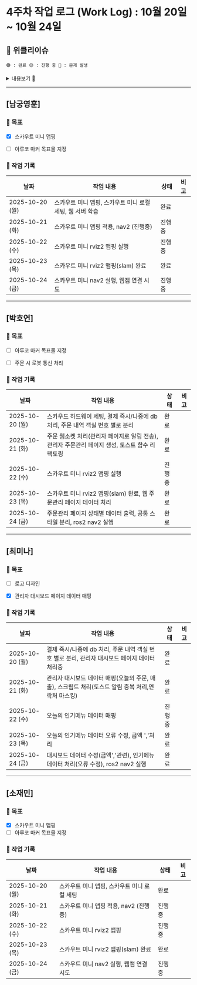 # 4주차 작업 로그 (Work Log) : 10월 20일 ~ 10월 24일

## 🔔 위클리이슈
`🟢 : 완료 🟡 : 진행 중 🔴 : 문제 발생`

<details>
<summary>내용보기 🔽</summary>

- **월요일**
  - 🔴 : 라이다 거꾸로 설치로 인해 맵 겹침 현상 발생
  - 🟢 : 로봇 slam 맵핑 완료
- **화요일**
  - 🔴 : `install` 디렉토리 내 직접 수정으로 빌드 구조 꼬임 → `src`에서 수정 후 재빌드 필요.
  - 🔴 : RViz2에서 Nav2 실행 시 global status 에러 발생
- **수요일**
  - 🟢 : RViz2 Nav2 global status 오류(2D Pose로 시작점 지정) 해결
  - 🟡 : 로봇 자체 전원 연결 시도 (전압 불일치로 보조배터리 사용 중)
- **목요일**
  - 🟢 : 라이다 균형 문제로 로봇(스카우트 미니) 상단 선반 재조립
  - 🟢 : 로봇 자체 전원 연결 완료
  - 🟢 : 맵 다시 제작(사이즈 더 크게) → 맵 저장 완료
  - 🟡 : 전원 연결 후 /odom 값 오류 발생 → 라즈베리파이 ROS2 패키지 재설치
  - 🟢 : `rqt_graph`에서 costmap 벽 감지 범위 조정값 확인
- **금요일**
  - 🔴 : 웹캠 연결 후 ros2로 실시간 확인이 안 됨(로컬에서)
    - 🟡 : Mjpeg-Stream으로 웹캠 실시간 확인함
  - 🟢 : RViz2에서 nav2 실행(waypoint 주행) 완료
  - 🟢 : vmware 네트워크 브릿지 설정 오류 해결(NAT 설정되어있을 경우 같은 IP끼리 접속 안되게 해서 ros2의 topic 등을 못 받아옴 → 브릿지 형태로 네트워크를 변경) 

</details>

---

## [남궁영훈]

### 🎯 목표

- [x] 스카우트 미니 맵핑
- [ ] 아루코 마커 목표물 지정



### 📅 작업 기록
| 날짜       | 작업 내용                      | 상태   | 비고 |
|------------|-------------------------------|--------|------|
| 2025-10-20 (월) |스카우트 미니 맵핑, 스카우트 미니 로컬 세팅, 웹 서버 학습 |완료  |  |
| 2025-10-21 (화) |스카우트 미니 맵핑 적용, nav2 (진행중)|진행중  |  |
| 2025-10-22 (수) |스카우트 미니 rviz2 맵핑 실행 |진행중  |  |
| 2025-10-23 (목) |스카우트 미니 rviz2 맵핑(slam) 완료 |완료  |  |
| 2025-10-24 (금) |스카우트 미니 nav2 실행, 웹캠 연결 시도 |진행중  |  |

---

## [박호연]

### 🎯 목표
- [ ] 아루코 마커 목표물 지정
- [ ] 주문 시 로봇 통신 처리


### 📅 작업 기록
| 날짜       | 작업 내용                         | 상태       | 비고 |
|------------|----------------------------------|-----------|------|
| 2025-10-20 (월) |스카우드 하드웨이 세팅, 결제 즉시/나중에 db 처리, 주문 내역 객실 번호 별로 분리|완료  |  |
| 2025-10-21 (화) |주문 웹소켓 처리(관리자 페이지로 알림 전송), 관리자 주문관리 페이지 생성, 토스트 함수 리팩토링 |완료  |  |
| 2025-10-22 (수) |스카우트 미니 rviz2 맵핑 실행 |진행중  |  |
| 2025-10-23 (목) |스카우트 미니 rviz2 맵핑(slam) 완료, 웹 주문관리 페이지 데이터 처리 |완료  |  |
| 2025-10-24 (금) |주문관리 페이지 상태별 데이터 출력, 공통 스타일 분리, ros2 nav2 실행|완료  |  |

---

## [최미나]

### 🎯 목표
- [ ] 로고 디자인
- [x] 관리자 대시보드 페이지 데이터 매핑


### 📅 작업 기록
| 날짜       | 작업 내용                         | 상태       | 비고 |
|------------|----------------------------------|-----------|------|
| 2025-10-20 (월) | 결제 즉시/나중에 db 처리, 주문 내역 객실 번호 별로 분리, 관리자 대시보드 페이지 데이터 처리중 |완료  |  |
| 2025-10-21 (화) |관리자 대시보드 데이터 매핑(오늘의 주문, 매출), 스크립트 처리(토스트 알림 중복 처리,연락처 마스킹)|완료  |  |
| 2025-10-22 (수) |오늘의 인기메뉴 데이터 매핑 |진행중  |  |
| 2025-10-23 (목) |오늘의 인기메뉴 데이터 오류 수정, 금액 ','처리|완료  |  |
| 2025-10-24 (금) |대시보드 데이터 수정(금액','관련), 인기메뉴 데이터 처리(오류 수정), ros2 nav2 실행|완료  |  |

---

## [소재민]

### 🎯 목표
- [x] 스카우트 미니 맵핑
- [ ] 아루코 마커 목표물 지정

### 📅 작업 기록
| 날짜       | 작업 내용                         | 상태       | 비고 |
|------------|----------------------------------|-----------|------|
| 2025-10-20 (월) |스카우트 미니 맵핑, 스카우트 미니 로컬 세팅|완료  |  |
| 2025-10-21 (화) |스카우트 미니 맵핑 적용, nav2 (진행중)|진행중  |  |
| 2025-10-22 (수) |스카우트 미니 rviz2 맵핑 |진행중  |  |
| 2025-10-23 (목) |스카우트 미니 rviz2 맵핑(slam) 완료 |완료  |  |
| 2025-10-24 (금) |스카우트 미니 nav2 실행, 웹캠 연결 시도 |진행중  |  |


